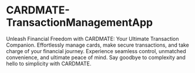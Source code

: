 # CARDMATE-TransactionManagementApp
Unleash Financial Freedom with CARDMATE: Your Ultimate Transaction Companion. Effortlessly manage cards, make secure transactions, and take charge of your financial journey. Experience seamless control, unmatched convenience, and ultimate peace of mind. Say goodbye to complexity and hello to simplicity with CARDMATE.

